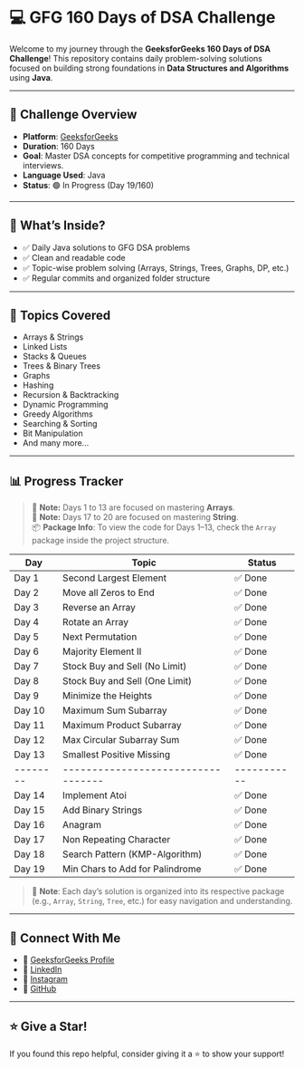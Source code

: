 # 💻 GFG 160 Days of DSA Challenge

Welcome to my journey through the **GeeksforGeeks 160 Days of DSA Challenge**! This repository contains daily problem-solving solutions focused on building strong foundations in **Data Structures and Algorithms** using **Java**.

---

## 📅 Challenge Overview

- **Platform**: [GeeksforGeeks](https://www.geeksforgeeks.org/)
- **Duration**: 160 Days
- **Goal**: Master DSA concepts for competitive programming and technical interviews.
- **Language Used**: Java
- **Status**: 🟢 In Progress (Day 19/160)

---

## 📌 What’s Inside?

- ✅ Daily Java solutions to GFG DSA problems  
- ✅ Clean and readable code  
- ✅ Topic-wise problem solving (Arrays, Strings, Trees, Graphs, DP, etc.)  
- ✅ Regular commits and organized folder structure

---

## 🧠 Topics Covered

- Arrays & Strings  
- Linked Lists  
- Stacks & Queues  
- Trees & Binary Trees  
- Graphs  
- Hashing  
- Recursion & Backtracking  
- Dynamic Programming  
- Greedy Algorithms  
- Searching & Sorting  
- Bit Manipulation  
- And many more...

---

## 📊 Progress Tracker

> 🧠 **Note:** Days 1 to 13 are focused on mastering **Arrays**.  
> 🧠 **Note:** Days 17 to 20 are focused on mastering **String**.  
> 📦 **Package Info**: To view the code for Days 1–13, check the `Array` package inside the project structure.

| Day    | Topic                           | Status    |
|--------|----------------------------------|-----------|
| Day 1  | Second Largest Element           | ✅ Done    |
| Day 2  | Move all Zeros to End            | ✅ Done    |
| Day 3  | Reverse an Array                 | ✅ Done    |
| Day 4  | Rotate an Array                  | ✅ Done    |
| Day 5  | Next Permutation                 | ✅ Done    |
| Day 6  | Majority Element II              | ✅ Done    |
| Day 7  | Stock Buy and Sell (No Limit)    | ✅ Done    |
| Day 8  | Stock Buy and Sell (One Limit)   | ✅ Done    |
| Day 9  | Minimize the Heights             | ✅ Done    |
| Day 10 | Maximum Sum Subarray             | ✅ Done    |
| Day 11 | Maximum Product Subarray         | ✅ Done    |
| Day 12 | Max Circular Subarray Sum        | ✅ Done    |
| Day 13 | Smallest Positive Missing        | ✅ Done    |
|--------|----------------------------------|-----------|
| Day 14 | Implement Atoi                   | ✅ Done    |
| Day 15 | Add Binary Strings               | ✅ Done    |
| Day 16 | Anagram                          | ✅ Done    |
| Day 17 | Non Repeating Character          | ✅ Done    |
| Day 18 | Search Pattern (KMP-Algorithm)   | ✅ Done    |
| Day 19 | Min Chars to Add for Palindrome  | ✅ Done    |


> 📁 **Note**: Each day’s solution is organized into its respective package (e.g., `Array`, `String`, `Tree`, etc.) for easy navigation and understanding.

---

## 🔗 Connect With Me

- 📌 [GeeksforGeeks Profile](https://www.geeksforgeeks.org/user/roushan_shukla2/)
- 💼 [LinkedIn](https://www.linkedin.com/in/roushanshukla2/)
- 📸 [Instagram](https://www.instagram.com/roushan.shukla.2/) 
- 📁 [GitHub](https://github.com/roushanshukla2)

---

## ⭐ Give a Star!

If you found this repo helpful, consider giving it a ⭐ to show your support!
